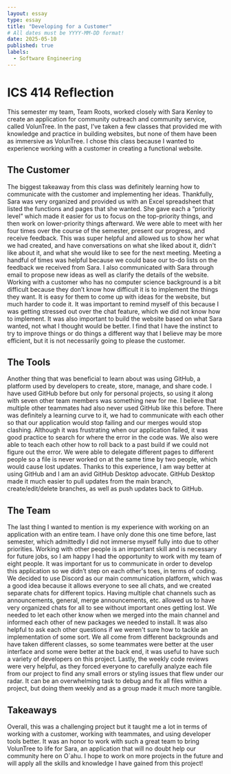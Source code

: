 ```yaml
---
layout: essay
type: essay
title: "Developing for a Customer"
# All dates must be YYYY-MM-DD format!
date: 2025-05-10
published: true
labels:
  - Software Engineering
---
```

# ICS 414 Reflection
This semester my team, Team Roots, worked closely with Sara Kenley to create an application for community outreach and community service, called VolunTree. In the past, I’ve taken a few classes that provided me with knowledge and practice in building websites, but none of them have been as immersive as VolunTree. I chose this class because I wanted to experience working with a customer in creating a functional website.
## The Customer
The biggest takeaway from this class was definitely learning how to communicate with the customer and implementing her ideas. Thankfully, Sara was very organized and provided us with an Excel spreadsheet that listed the functions and pages that she wanted. She gave each a “priority level” which made it easier for us to focus on the top-priority things, and then work on lower-priority things afterward. We were able to meet with her four times over the course of the semester, present our progress, and receive feedback. This was super helpful and allowed us to show her what we had created, and have conversations on what she liked about it, didn't like about it, and what she would like to see for the next meeting. Meeting a handful of times was helpful because we could base our to-do lists on the feedback we received from Sara. I also communicated with Sara through email to propose new ideas as well as clarify the details of the website. Working with a customer who has no computer science background is a bit difficult because they don’t know how difficult it is to implement the things they want. It is easy for them to come up with ideas for the website, but much harder to code it. It was important to remind myself of this because I was getting stressed out over the chat feature, which we did not know how to implement. It was also important to build the website based on what Sara wanted, not what I thought would be better. I find that I have the instinct to try to improve things or do things a different way that I believe may be more efficient, but it is not necessarily going to please the customer.

## The Tools
Another thing that was beneficial to learn about was using GitHub, a platform used by developers to create, store, manage, and share code. I have used GitHub before but only for personal projects, so using it along with seven other team members was something new for me. I believe that multiple other teammates had also never used GitHub like this before. There was definitely a learning curve to it, we had to communicate with each other so that our application would stop failing and our merges would stop clashing. Although it was frustrating when our application failed, it was good practice to search for where the error in the code was. We also were able to teach each other how to roll back to a past build if we could not figure out the error. We were able to delegate different pages to different people so a file is never worked on at the same time by two people, which would cause lost updates. Thanks to this experience, I am way better at using GitHub and I am an avid GitHub Desktop advocate. GitHub Desktop made it much easier to pull updates from the main branch, create/edit/delete branches, as well as push updates back to GitHub.

## The Team
The last thing I wanted to mention is my experience with working on an application with an entire team. I have only done this one time before, last semester, which admittedly I did not immerse myself fully into due to other priorities. Working with other people is an important skill and is necessary for future jobs, so I am happy I had the opportunity to work with my team of eight people. It was important for us to communicate in order to develop this application so we didn’t step on each other's toes, in terms of coding. We decided to use Discord as our main communication platform, which was a good idea because it allows everyone to see all chats, and we created separate chats for different topics. Having multiple chat channels such as announcements, general, merge announcements, etc. allowed us to have very organized chats for all to see without important ones getting lost. We needed to let each other know when we merged into the main channel and informed each other of new packages we needed to install. It was also helpful to ask each other questions if we weren't sure how to tackle an implementation of some sort. We all come from different backgrounds and have taken different classes, so some teammates were better at the user interface and some were better at the back end, it was useful to have such a variety of developers on this project. Lastly, the weekly code reviews were very helpful, as they forced everyone to carefully analyze each file from our project to find any small errors or styling issues that flew under our radar. It can be an overwhelming task to debug and fix all files within a project, but doing them weekly and as a group made it much more tangible.

## Takeaways
Overall, this was a challenging project but it taught me a lot in terms of working with a customer, working with teammates, and using developer tools better. It was an honor to work with such a great team to bring VolunTree to life for Sara, an application that will no doubt help our community here on O`ahu. I hope to work on more projects in the future and will apply all the skills and knowledge I have gained from this project!
